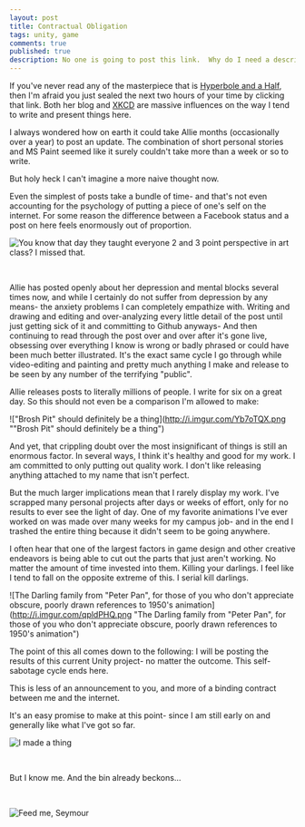 ```yaml
---
layout: post
title: Contractual Obligation
tags: unity, game
comments: true
published: true
description: No one is going to post this link.  Why do I need a description here?
---
```


If you've never read any of the masterpiece that is <a href="http://hyperboleandahalf.blogspot.com/" target="_blank">Hyperbole and a Half</a>, then I'm afraid you just sealed the next two hours of your time by clicking that link. Both her blog and <a href="https://what-if.xkcd.com/" target="_blank">XKCD</a> are massive influences on the way I tend to write and present things here.

I always wondered how on earth it could take Allie months (occasionally over a year) to post an update. The combination of short personal stories and MS Paint seemed like it surely couldn't take more than a week or so to write.

But holy heck I can't imagine a more naive thought now.

Even the simplest of posts take a bundle of time- and that's not even accounting for the psychology of putting a piece of one's self on the internet. For some reason the difference between a Facebook status and a post on here feels enormously out of proportion.

![You know that day they taught everyone 2 and 3 point perspective in art class?  I missed that.](http://i.imgur.com/eBmUf7S.png "You know that day they taught everyone 2 and 3 point perspective in art class?  I missed that.")

</br>

Allie has posted openly about her depression and mental blocks several times now, and while I certainly do not suffer from depression by any means- the anxiety problems I can completely empathize with. Writing and drawing and editing and over-analyzing every little detail of the post until just getting sick of it and committing to Github anyways- And then continuing to read through the post over and over after it's gone live, obsessing over everything I know is wrong or badly phrased or could have been much better illustrated.
It's the exact same cycle I go through while video-editing and painting and pretty much anything I make and release to be seen by any number of the terrifying "public".

Allie releases posts to literally millions of people. I write for six on a great day. So this should not even be a comparison I'm allowed to make:

!["Brosh Pit" should definitely be a thing](http://i.imgur.com/Yb7oTQX.png ""Brosh Pit" should definitely be a thing")

And yet, that crippling doubt over the most insignificant of things is still an enormous factor. In several ways, I think it's healthy and good for my work. I am committed to only putting out quality work. I don't like releasing anything attached to my name that isn't perfect.

But the much larger implications mean that I rarely display my work. I've scrapped many personal projects after days or weeks of effort, only for no results to ever see the light of day. One of my favorite animations I've ever worked on was made over many weeks for my campus job- and in the end I trashed the entire thing because it didn't seem to be going anywhere.

I often hear that one of the largest factors in game design and other creative endeavors is being able to cut out the parts that just aren't working. No matter the amount of time invested into them. Killing your darlings.
I feel like I tend to fall on the opposite extreme of this. I serial kill darlings.

![The Darling family from "Peter Pan", for those of you who don't appreciate obscure, poorly drawn references to 1950's animation](http://i.imgur.com/qpldPHQ.png "The Darling family from "Peter Pan", for those of you who don't appreciate obscure, poorly drawn references to 1950's animation")

The point of this all comes down to the following:
I will be posting the results of this current Unity project- no matter the outcome. This self-sabotage cycle ends here.

This is less of an announcement to you, and more of a binding contract between me and the internet.

It's an easy promise to make at this point- since I am still early on and generally like what I've got so far.

![I made a thing](http://i.imgur.com/LUb0g03.png "I made a thing")

</br>

But I know me. And the bin already beckons...

</br>

![Feed me, Seymour](http://i.imgur.com/j3SM1j3.png "Feed me, Seymour")
